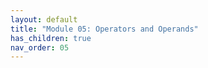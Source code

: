 ```yaml
---
layout: default
title: "Module 05: Operators and Operands"
has_children: true
nav_order: 05
---
```

